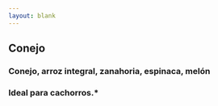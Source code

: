 ```yaml
---
layout: blank
---
```

<turbo-frame id="the_pit" loading="lazy" >
  <div style="background-image: url('../../assets/img/circles/escarapela_conejo.jpg')"
  class="bg-cover rounded-full animate-fade-in-down" 
  >
    <div class="escarapela md:w-96 md:h-96 border-naranja-300">
    <h2 class="text-2xl md:text-4xl">Conejo</h2>
      <h3 class="py-2 mx-8 text-lg md:text-xl font-bold text-center">
      Conejo, arroz integral, zanahoria, espinaca, melón
      </h3>
      <h3 class="mx-8 text-lg md:text-xl">Ideal para cachorros.*</h3>
    </div>
  </div>
</turbo-frame>
